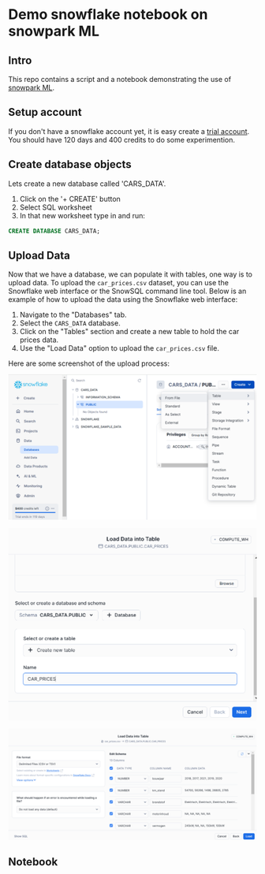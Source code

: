 # Demo snowflake notebook on snowpark ML

## Intro

This repo contains a script and a notebook demonstrating the use of [snowpark ML](https://docs.snowflake.com/en/developer-guide/snowflake-ml/overview).

## Setup account

If you don't have a snowflake account yet, it is easy create a [trial account](https://signup.snowflake.com/?trial=student). You should have 120 days and 400 credits to do some experimention.


## Create database objects

Lets create a new database called 'CARS_DATA'. 
1. Click on the '+ CREATE' button 
2. Select SQL worksheet 
3. In that new worksheet type in and run:

```sql
CREATE DATABASE CARS_DATA;
```



## Upload Data

Now that we have a database, we can populate it with tables, one way is to upload data. To upload the `car_prices.csv` dataset, you can use the Snowflake web interface or the SnowSQL command line tool. Below is an example of how to upload the data using the Snowflake web interface:

1. Navigate to the "Databases" tab.
2. Select the `CARS_DATA` database.
3. Click on the "Tables" section and create a new table to hold the car prices data.
4. Use the "Load Data" option to upload the `car_prices.csv` file.

Here are some screenshot of the upload process:

![Upload Data](upload_data.png)

![Upload Data](upload_data_2.png)

![Upload Data](upload_data_3.png)



## Notebook


